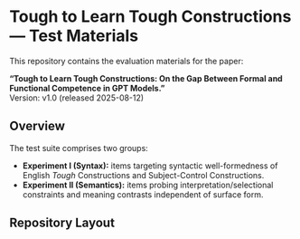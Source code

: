 # Tough to Learn Tough Constructions — Test Materials

This repository contains the evaluation materials for the paper:

**“Tough to Learn Tough Constructions: On the Gap Between Formal and Functional Competence in GPT Models.”**  
Version: v1.0 (released 2025-08-12)

## Overview
The test suite comprises two groups:
- **Experiment I (Syntax):** items targeting syntactic well-formedness of English *Tough* Constructions and Subject-Control Constructions.
- **Experiment II (Semantics):** items probing interpretation/selectional constraints and meaning contrasts independent of surface form.

## Repository Layout

